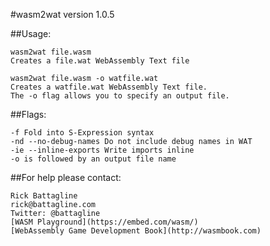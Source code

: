 #wasm2wat version 1.0.5

##Usage:
  
    wasm2wat file.wasm
    Creates a file.wat WebAssembly Text file
    
    wasm2wat file.wasm -o watfile.wat
    Creates a watfile.wat WebAssembly Text file.
    The -o flag allows you to specify an output file.
  

##Flags:
  
    -f Fold into S-Expression syntax
    -nd --no-debug-names Do not include debug names in WAT
    -ie --inline-exports Write imports inline
    -o is followed by an output file name
  

##For help please contact:
  
    Rick Battagline
    rick@battagline.com
    Twitter: @battagline
    [WASM Playground](https://embed.com/wasm/)
    [WebAssembly Game Development Book](http://wasmbook.com)


